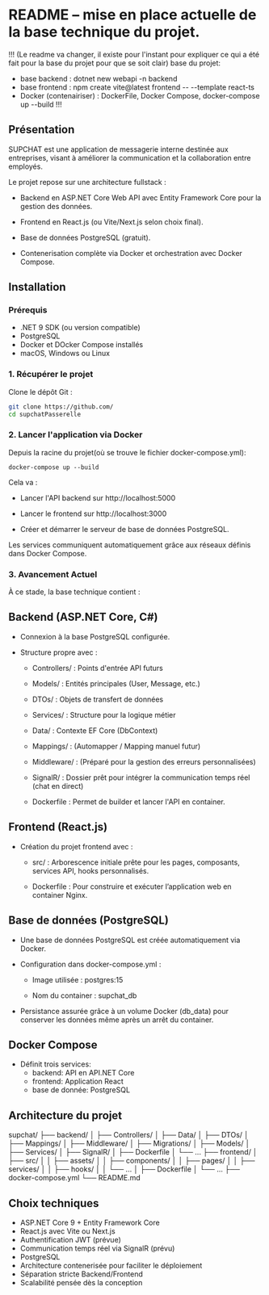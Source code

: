 # README – mise en place actuelle de la base technique du projet.

!!! (Le readme va changer, il existe pour l'instant pour expliquer ce qui a été fait pour la base du projet pour que se soit clair)
base du projet:
- base backend : dotnet new webapi -n backend
- base frontend : npm create vite@latest frontend -- --template react-ts
- Docker (contenairiser) : DockerFile, Docker Compose, docker-compose up --build  !!!

## Présentation

SUPCHAT est une application de messagerie interne destinée aux entreprises, visant à améliorer la communication et la collaboration entre employés.

Le projet repose sur une architecture fullstack :

- Backend en ASP.NET Core Web API avec Entity Framework Core pour la gestion des données.

- Frontend en React.js (ou Vite/Next.js selon choix final).

- Base de données PostgreSQL (gratuit).

- Contenerisation complète via Docker et orchestration avec Docker Compose.

## Installation

### Prérequis

- .NET 9 SDK (ou version compatible)
- PostgreSQL
- Docker et DOcker Compose installés
- macOS, Windows ou Linux

### 1. Récupérer le projet

Clone le dépôt Git :

```bash
git clone https://github.com/
cd supchatPasserelle
```

### 2. Lancer l'application via Docker

Depuis la racine du projet(où se trouve le fichier docker-compose.yml):

``
docker-compose up --build
``

Cela va :

- Lancer l'API backend sur http://localhost:5000

- Lancer le frontend sur http://localhost:3000

- Créer et démarrer le serveur de base de données PostgreSQL.

Les services communiquent automatiquement grâce aux réseaux définis dans Docker Compose.

### 3. Avancement Actuel

À ce stade, la base technique contient :

## Backend (ASP.NET Core, C#)

- Connexion à la base PostgreSQL configurée.

- Structure propre avec :

  - Controllers/ : Points d'entrée API futurs

  - Models/ : Entités principales (User, Message, etc.)

  - DTOs/ : Objets de transfert de données

  - Services/ : Structure pour la logique métier

  - Data/ : Contexte EF Core (DbContext)

  - Mappings/ : (Automapper / Mapping manuel futur)

  - Middleware/ : (Préparé pour la gestion des erreurs personnalisées)

  - SignalR/ : Dossier prêt pour intégrer la communication temps réel (chat en direct)

  - Dockerfile : Permet de builder et lancer l'API en container.

## Frontend (React.js)

- Création du projet frontend avec :

  - src/ : Arborescence initiale prête pour les pages, composants, services API, hooks personnalisés.

  - Dockerfile : Pour construire et exécuter l’application web en container Nginx.

## Base de données (PostgreSQL)
- Une base de données PostgreSQL est créée automatiquement via Docker.

- Configuration dans docker-compose.yml :

  - Image utilisée : postgres:15

  - Nom du container : supchat_db

- Persistance assurée grâce à un volume Docker (db_data) pour conserver les données même après un arrêt du container.

## Docker Compose
- Définit trois services:
  - backend: API en API.NET Core
  - frontend: Application React
  - base de donnée: PostgreSQL

## Architecture du projet

supchat/
├── backend/
│   ├── Controllers/
│   ├── Data/
│   ├── DTOs/
│   ├── Mappings/
│   ├── Middleware/
│   ├── Migrations/
│   ├── Models/
│   ├── Services/
│   ├── SignalR/
│   ├── Dockerfile
│   └── ...
├── frontend/
│   ├── src/
│   │   ├── assets/
│   │   ├── components/
│   │   ├── pages/
│   │   ├── services/
│   │   ├── hooks/
│   │   └── ...
│   ├── Dockerfile
│   └── ...
├── docker-compose.yml
└── README.md


## Choix techniques

- ASP.NET Core 9 + Entity Framework Core
- React.js avec Vite ou Next.js
- Authentification JWT (prévue)
- Communication temps réel via SignalR (prévu)
- PostgreSQL
- Architecture contenerisée pour faciliter le déploiement
- Séparation stricte Backend/Frontend
- Scalabilité pensée dès la conception
